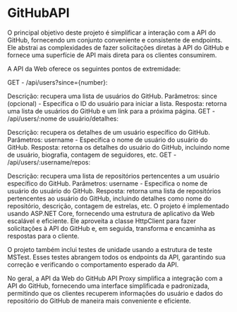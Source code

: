 # GitHubAPI
O principal objetivo deste projeto é simplificar a interação com a API do GitHub, fornecendo um conjunto conveniente e consistente de endpoints. Ele abstrai as complexidades de fazer solicitações diretas à API do GitHub e fornece uma superfície de API mais direta para os clientes consumirem.

A API da Web oferece os seguintes pontos de extremidade:

GET - /api/users?since={number}:

Descrição: recupera uma lista de usuários do GitHub.
Parâmetros: since (opcional) - Especifica o ID do usuário para iniciar a lista.
Resposta: retorna uma lista de usuários do GitHub e um link para a próxima página.
GET - /api/users/:nome de usuário/detalhes:

Descrição: recupera os detalhes de um usuário específico do GitHub.
Parâmetros: username - Especifica o nome de usuário do usuário do GitHub.
Resposta: retorna os detalhes do usuário do GitHub, incluindo nome de usuário, biografia, contagem de seguidores, etc.
GET - /api/users/:username/repos:

Descrição: recupera uma lista de repositórios pertencentes a um usuário específico do GitHub.
Parâmetros: username - Especifica o nome de usuário do usuário do GitHub.
Resposta: retorna uma lista de repositórios pertencentes ao usuário do GitHub, incluindo detalhes como nome do repositório, descrição, contagem de estrelas, etc.
O projeto é implementado usando ASP.NET Core, fornecendo uma estrutura de aplicativo da Web escalável e eficiente. Ele aproveita a classe HttpClient para fazer solicitações à API do GitHub e, em seguida, transforma e encaminha as respostas para o cliente.

O projeto também inclui testes de unidade usando a estrutura de teste MSTest. Esses testes abrangem todos os endpoints da API, garantindo sua correção e verificando o comportamento esperado da API.

No geral, a API da Web do GitHub API Proxy simplifica a integração com a API do GitHub, fornecendo uma interface simplificada e padronizada, permitindo que os clientes recuperem informações do usuário e dados do repositório do GitHub de maneira mais conveniente e eficiente.
